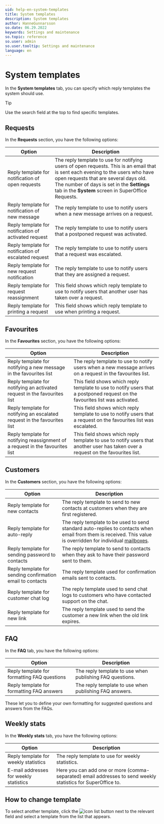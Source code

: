 ```yaml
---
uid: help-en-system-templates
title: System templates
description: System templates
author: HanneGunnarsson
so.date: 06.29.2022
keywords: Settings and maintenance
so.topic: reference
so.user: admin
so.user.tooltip: Settings and maintenance
language: en
---
```


# System templates

In the **System templates** tab, you can specify which reply templates the system should use.

> [!TIP]
> Use the search field at the top to find specific templates.

## Requests

In the **Requests** section, you have the following options:

| Option | Description |
|---|---|
| Reply template for notification of open requests | The reply template to use for notifying users of open requests. This is an email that is sent each evening to the users who have open requests that are several days old. The number of days is set in the **Settings** tab in the **System** screen in SuperOffice Requests. |
| Reply template for notification of new message | The reply template to use to notify users when a new message arrives on a request. |
| Reply template for notification of activated request | The reply template to use to notify users that a postponed request was activated. |
| Reply template for notification of escalated request | The reply template to use to notify users that a request was escalated. |
| Reply template for new request notification | The reply template to use to notify users that they are assigned a request. |
| Reply template for request reassignment | This field shows which reply template to use to notify users that another user has taken over a request. |
| Reply template for printing a request | This field shows which reply template to use when printing a request. |

## Favourites

In the **Favourites** section, you have the following options:

| Option | Description |
|---|---|
| Reply template for notifying a new message in the favourites list | The reply template to use to notify users when a new message arrives on a request in the favourites list. |
| Reply template for notifying an activated request in the favourites list | This field shows which reply template to use to notify users that a postponed request on the favourites list was activated. |
| Reply template for notifying an escalated request in the favourites list | This field shows which reply template to use to notify users that a request on the favourites list was escalated. |
| Reply template for notifying reassignment of a request in the favourites list | This field shows which reply template to use to notify users that another user has taken over a request on the favourites list. |

## Customers

In the **Customers** section, you have the following options:

| Option | Description |
|---|---|
| Reply template for new contacts | The reply template to send to new contacts at customers when they are first registered. |
| Reply template for auto-reply | The reply template to be used to send standard auto-replies to contacts when email from them is received. This value is overridden for individual [mailboxes][1]. |
| Reply template for sending password to contacts | The reply template to send to contacts when they ask to have their password sent to them. |
| Reply template for sending confirmation email to contacts | The reply template used for confirmation emails sent to contacts. |
| Reply template for customer chat log | The reply template used to send chat logs to customers who have contacted support on the chat. |
| Reply template for new link | The reply template used to send the customer a new link when the old link expires. |

## FAQ

In the **FAQ** tab, you have the following options:

| Option | Description |
|---|---|
| Reply template for formatting FAQ questions | The reply template to use when publishing FAQ questions. |
| Reply template for formatting FAQ answers | The reply template to use when publishing FAQ answers. |

These let you to define your own formatting for suggested questions and answers from the FAQs.

## Weekly stats

In the **Weekly stats** tab, you have the following options:

| Option | Description |
|---|---|
| Reply template for weekly statistics | The reply template to use for weekly statistics.
| E-mail addresses for weekly statistics | Here you can add one or more (comma-separated) email addresses to send weekly statistics for SuperOffice to. |

## How to change template

To select another template, click the ![icon][img1] list button next to the relevant field and select a template from the list that appears.

<!-- Referenced links -->
[1]: ../../../email/service/learn/kb-aliases/index.md

<!-- Referenced images -->
[img1]: ../../../../../common/icons/dropdown-arrow.png
